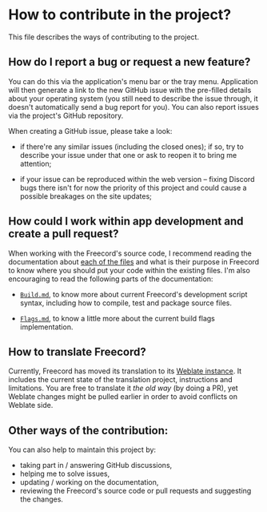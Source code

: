 # How to contribute in the project?

This file describes the ways of contributing to the project.

## How do I report a bug or request a new feature?

You can do this via the application's menu bar or the tray menu. Application will
then generate a link to the new GitHub issue with the pre-filled details about
your operating system (you still need to describe the issue through, it doesn't
automatically send a bug report for you). You can also report issues via the
project's GitHub repository.

When creating a GitHub issue, please take a look:

  - if there're any similar issues (including the closed ones); if so, try to
    describe your issue under that one or ask to reopen it to bring me attention;

  - if your issue can be reproduced within the web version – fixing Discord
    bugs there isn't for now the priority of this project and could cause a
    possible breakages on the site updates;

## How could I work within app development and create a pull request?

When working with the Freecord's source code, I recommend reading the
documentation about [each of the files](./Files.md) and what is their purpose in
Freecord to know where you should put your code within the existing files. I'm
also encouraging to read the following parts of the documentation:

- [`Build.md`], to know more about current Freecord's development script syntax,
  including how to compile, test and package source files.

- [`Flags.md`], to know a little more about the current build flags
  implementation.

## How to translate Freecord?

Currently, Freecord has moved its translation to its [Weblate instance][weblate].
It includes the current state of the translation project, instructions and
limitations. You are free to translate it *the old way* (by doing a PR), yet
Weblate changes might be pulled earlier in order to avoid conflicts on Weblate
side.

## Other ways of the contribution:

You can also help to maintain this project by:
  - taking part in / answering GitHub discussions,
  - helping me to solve issues,
  - updating / working on the documentation,
  - reviewing the Freecord's source code or pull requests and suggesting the
    changes.

[`Build.md`]: Build.md
[`Flags.md`]: Flags.md
[weblate]: https://hosted.weblate.org/projects/spacingbat3-Freecord